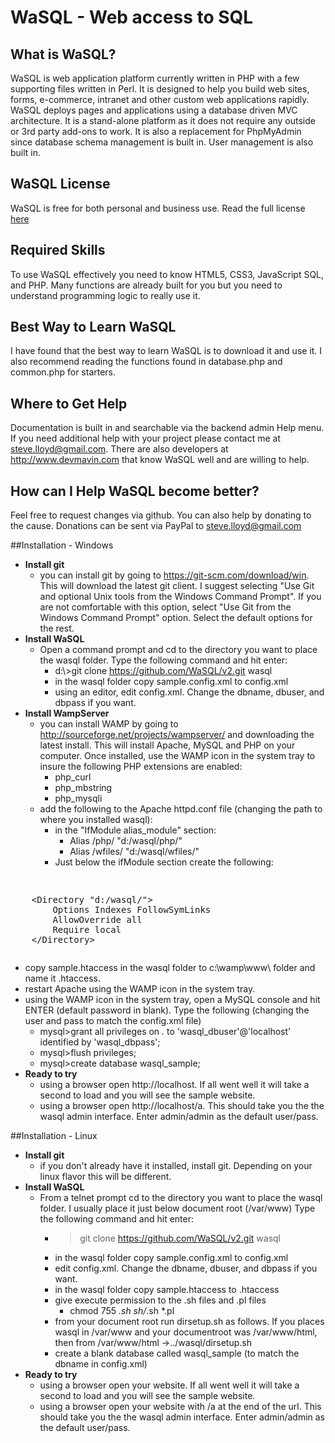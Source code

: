 # WaSQL - Web access to SQL

## What is WaSQL?
WaSQL is web application platform currently written in PHP with a few supporting files written in Perl.  It is designed to help you build web sites, forms, e-commerce, intranet and other custom web applications rapidly.  WaSQL deploys pages and applications using a database driven MVC architecture.  It is a stand-alone platform as it does not require any outside or 3rd party add-ons to work.  It is also a replacement for PhpMyAdmin since database schema management is built in.  User management is also built in.

## WaSQL License
WaSQL is free for both personal and business use. Read the full license [here](license.md)

## Required Skills
To use WaSQL effectively you need to know HTML5, CSS3, JavaScript SQL, and PHP.  Many functions are already built for you but you need to understand programming logic to really use it.

## Best Way to Learn WaSQL
I have found that the best way to learn WaSQL is to download it and use it.  I also recommend reading the functions found in database.php and common.php for starters.

## Where to Get Help
Documentation is built in and searchable via the backend admin Help menu. If you need additional help with your project please contact me at steve.lloyd@gmail.com.  There are also developers at http://www.devmavin.com that know WaSQL well and are willing to help.

## How can I Help WaSQL become better?
Feel free to request changes via github.  You can also help by donating to the cause.  Donations can be sent via PayPal to steve.lloyd@gmail.com

##Installation - Windows
- **Install git**
	-  you can install git by going to https://git-scm.com/download/win.  This will download the latest git client.  I suggest selecting "Use Git and optional Unix tools from the Windows Command Prompt".  If you are not comfortable with this option, select "Use Git from the Windows Command Prompt" option. Select the default options for the rest.
- **Install WaSQL**
	- Open a command prompt and cd to the directory you want to place the wasql folder.  Type the following command and hit enter:
		- d:\\>git clone https://github.com/WaSQL/v2.git wasql
		- in the wasql folder copy sample.config.xml to config.xml 
		- using an editor, edit config.xml. Change the dbname, dbuser, and dbpass if you want. 
- **Install WampServer**
	- you can install WAMP by going to http://sourceforge.net/projects/wampserver/ and downloading the latest install. This will install Apache, MySQL and PHP on your computer. Once installed, use the WAMP icon in the system tray to insure the following PHP extensions are enabled:
		- php_curl
		- php_mbstring
		- php_mysqli
	- add the following to the Apache httpd.conf file (changing the path to where you installed wasql):
		- in the "IfModule alias_module" section:
			- Alias /php/ "d:/wasql/php/"
			- Alias /wfiles/ "d:/wasql/wfiles/"
		- Just below the ifModule section create the following:
<pre><xmp>
	<Directory "d:/wasql/">
		Options Indexes FollowSymLinks
		AllowOverride all
		Require local
	</Directory>
</xmp></pre>

- copy sample.htaccess in the wasql folder to c:\wamp\www\ folder and name it .htaccess.
- restart Apache using the WAMP icon in the system tray.
- using the WAMP icon in the system tray, open a MySQL console and hit ENTER (default password in blank). Type the following (changing the user and pass to match the config.xml file)
	- mysql>grant all privileges on *.* to 'wasql_dbuser'@'localhost' identified by 'wasql_dbpass';
	- mysql>flush privileges;
	- mysql>create database wasql_sample;
- **Ready to try**
	- using a browser open http://localhost.  If all went well it will take a second to load and you will see the sample website.
	- using a browser open http://localhost/a.  This should take you the the wasql admin interface. Enter admin/admin as the default user/pass.

##Installation - Linux
- **Install git**
	-  if you don't already have it installed, install git.  Depending on your linux flavor this will be different.
- **Install WaSQL**
	- From a telnet prompt cd to the directory you want to place the wasql folder.  I usually place it just below document root (/var/www)  Type the following command and hit enter:
		- >git clone https://github.com/WaSQL/v2.git wasql
		- in the wasql folder copy sample.config.xml to config.xml 
		- edit config.xml. Change the dbname, dbuser, and dbpass if you want.
		- in the wasql folder copy sample.htaccess to .htaccess
		- give execute permission to the .sh files and .pl files
			- chmod 755 *.sh sh/*.sh *.pl
		- from your document root run dirsetup.sh as follows.  If you places wasql in /var/www and your documentroot was /var/www/html, then from /var/www/html
			->../wasql/dirsetup.sh
		- create a blank database called wasql_sample (to match the dbname in config.xml)
- **Ready to try**
	- using a browser open your website.  If all went well it will take a second to load and you will see the sample website.
	- using a browser open your website with /a at the end of the url.  This should take you the the wasql admin interface. Enter admin/admin as the default user/pass.

